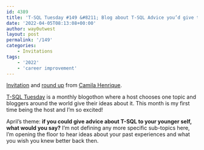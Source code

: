 ```yaml
---
id: 4389
title: 'T-SQL Tuesday #149 &#8211; Blog about T-SQL Advice you’d give to your younger self'
date: '2022-04-05T08:13:08+00:00'
author: way0utwest
layout: post
permalink: '/149'
categories:
    - Invitations
tags:
    - '2022'
    - 'career improvement'
---
```


[Invitation](https://camilahenrique.com/2022/04/05/tsql2sday-149-invitation-blog-about-t-sql-advice-youd-give-to-your-younger-self/) and [round up](https://camilahenrique.com/2022/04/14/t-sql-tuesday-round-up-lets-check-our-contributions/) from [Camila Henrique](https://camilahenrique.com/).

[T-SQL Tuesday](http://tsqltuesday.com/) is a monthly blogothon where a host chooses one topic and bloggers around the world give their ideas about it. This month is my first time being the host and I’m so excited!

April’s theme: **if you could give advice about T-SQL to your younger self, what would you say?** I’m not defining any more specific sub-topics here, I’m opening the floor to hear ideas about your past experiences and what you wish you knew better back then.